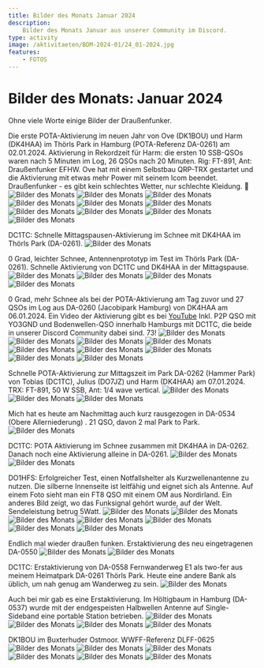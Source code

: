 ```yaml
---
title: Bilder des Monats Januar 2024
description:
    Bilder des Monats Januar aus unserer Community im Discord.
type: activity
image: /aktivitaeten/BDM-2024-01/24_01-2024.jpg
features:
    - FOTOS
---
```


# Bilder des Monats: Januar 2024

Ohne viele Worte einige Bilder der Draußenfunker.

Die erste POTA-Aktivierung im neuen Jahr von Ove (DK1BOU) und Harm (DK4HAA) im Thörls Park in Hamburg (POTA-Referenz DA-0261) am 02.01.2024. Aktivierung in Rekordzeit für Harm: die ersten 10 SSB-QSOs waren nach 5 Minuten im Log, 26 QSOs nach 20 Minuten. Rig: FT-891, Ant: Draußenfunker EFHW. Ove hat mit einem Selbstbau QRP-TRX gestartet und die Aktivierung mit etwas mehr Power mit seinem Icom beendet. Draußenfunker - es gibt kein schlechtes Wetter, nur schlechte Kleidung. 🙂
![Bilder des Monats](/aktivitaeten/BDM-2024-01/00_01-2024.jpg)
![Bilder des Monats](/aktivitaeten/BDM-2024-01/01_01-2024.jpg)
![Bilder des Monats](/aktivitaeten/BDM-2024-01/02_01-2024.jpg)
![Bilder des Monats](/aktivitaeten/BDM-2024-01/03_01-2024.jpg)
![Bilder des Monats](/aktivitaeten/BDM-2024-01/04_01-2024.jpg)
![Bilder des Monats](/aktivitaeten/BDM-2024-01/05_01-2024.jpg)
![Bilder des Monats](/aktivitaeten/BDM-2024-01/06_01-2024.jpg)
![Bilder des Monats](/aktivitaeten/BDM-2024-01/07_01-2024.jpg)
![Bilder des Monats](/aktivitaeten/BDM-2024-01/08_01-2024.jpg)
![Bilder des Monats](/aktivitaeten/BDM-2024-01/09_01-2024.jpg)

DC1TC: Schnelle Mittagspausen-Aktivierung im Schnee mit DK4HAA im Thörls Park (DA-0261).
![Bilder des Monats](/aktivitaeten/BDM-2024-01/10_01-2024.jpg)

0 Grad, leichter Schnee, Antennenprototyp im Test im Thörls Park (DA-0261). Schnelle Aktivierung von DC1TC und DK4HAA in der Mittagspause.
![Bilder des Monats](/aktivitaeten/BDM-2024-01/11_01-2024.jpg)
![Bilder des Monats](/aktivitaeten/BDM-2024-01/12_01-2024.jpg)
![Bilder des Monats](/aktivitaeten/BDM-2024-01/13_01-2024.jpg)
![Bilder des Monats](/aktivitaeten/BDM-2024-01/14_01-2024.jpg)

0 Grad, mehr Schnee als bei der POTA-Aktivierung am Tag zuvor und 27 QSOs im Log aus DA-0260 (Jacobipark Hamburg) von DK4HAA am 06.01.2024. Ein Video der Aktivierung gibt es bei [YouTube](https://www.youtube.com/watch?v=IrrWzt9R7kk) Inkl. P2P QSO mit YO3GND und Bodenwellen-QSO innerhalb Hamburgs mit DC1TC, die beide in unserer Discord Community dabei sind. 73!
![Bilder des Monats](/aktivitaeten/BDM-2024-01/15_01-2024.jpg)
![Bilder des Monats](/aktivitaeten/BDM-2024-01/16_01-2024.jpg)
![Bilder des Monats](/aktivitaeten/BDM-2024-01/17_01-2024.jpg)
![Bilder des Monats](/aktivitaeten/BDM-2024-01/18_01-2024.jpg)
![Bilder des Monats](/aktivitaeten/BDM-2024-01/19_01-2024.jpg)
![Bilder des Monats](/aktivitaeten/BDM-2024-01/20_01-2024.jpg)
![Bilder des Monats](/aktivitaeten/BDM-2024-01/21_01-2024.jpg)
![Bilder des Monats](/aktivitaeten/BDM-2024-01/22_01-2024.jpg)
![Bilder des Monats](/aktivitaeten/BDM-2024-01/23_01-2024.jpg)

Schnelle POTA-Aktivierung zur Mittagszeit im Park DA-0262 (Hammer Park) von Tobias (DC1TC), Julius (DO7JZ) und Harm (DK4HAA) am 07.01.2024. TRX: FT-891, 50 W SSB, Ant: 1/4 wave vertical.
![Bilder des Monats](/aktivitaeten/BDM-2024-01/24_01-2024.jpg)
![Bilder des Monats](/aktivitaeten/BDM-2024-01/25_01-2024.jpg)
![Bilder des Monats](/aktivitaeten/BDM-2024-01/26_01-2024.jpg)

Mich hat es heute am Nachmittag auch kurz rausgezogen in DA-0534 (Obere Allerniederung) . 21 QSO, davon 2 mal Park to Park.
![Bilder des Monats](/aktivitaeten/BDM-2024-01/27_01-2024.jpg)

DC1TC: POTA Aktivierung im Schnee zusammen mit DK4HAA in DA-0262. Danach noch eine Aktivierung alleine in DA-0261.
![Bilder des Monats](/aktivitaeten/BDM-2024-01/28_01-2024.jpg)
![Bilder des Monats](/aktivitaeten/BDM-2024-01/29_01-2024.jpg)

DO1HFS: Erfolgreicher Test, einen Notfallshelter als Kurzwellenantenne zu nutzen. Die silberne Innenseite ist leitfähig und eignet sich als Antenne. Auf einem Foto sieht man ein FT8 QSO mit einem OM aus Nordirland. Ein anderes Bild zeigt, wo das Funksignal gehört wurde, auf der Welt. Sendeleistung betrug 5Watt.
![Bilder des Monats](/aktivitaeten/BDM-2024-01/30_01-2024.jpg)
![Bilder des Monats](/aktivitaeten/BDM-2024-01/31_01-2024.jpg)
![Bilder des Monats](/aktivitaeten/BDM-2024-01/32_01-2024.jpg)
![Bilder des Monats](/aktivitaeten/BDM-2024-01/33_01-2024.jpg)
![Bilder des Monats](/aktivitaeten/BDM-2024-01/34_01-2024.jpg)
![Bilder des Monats](/aktivitaeten/BDM-2024-01/35_01-2024.jpg)
![Bilder des Monats](/aktivitaeten/BDM-2024-01/36_01-2024.jpg)

Endlich mal wieder draußen funken. Erstaktivierung des neu eingetragenen DA-0550
![Bilder des Monats](/aktivitaeten/BDM-2024-01/37_01-2024.jpg)
![Bilder des Monats](/aktivitaeten/BDM-2024-01/38_01-2024.jpg)

DC1TC: Erstaktivierung von DA-0558 Fernwanderweg E1 als two-fer aus meinem Heimatpark DA-0261 Thörls Park. Heute eine andere Bank als üblich, um nah genug am Wanderweg zu sein.
![Bilder des Monats](/aktivitaeten/BDM-2024-01/39_01-2024.jpg)

Auch bei mir gab es eine Erstaktivierung. Im Höltigbaum in Hamburg (DA-0537) wurde mit der endgespeisten Halbwellen Antenne auf Single-Sideband eine portable Station betrieben.
![Bilder des Monats](/aktivitaeten/BDM-2024-01/40_01-2024.jpg)
![Bilder des Monats](/aktivitaeten/BDM-2024-01/41_01-2024.jpg)
![Bilder des Monats](/aktivitaeten/BDM-2024-01/42_01-2024.jpg)
![Bilder des Monats](/aktivitaeten/BDM-2024-01/43_01-2024.jpg)

DK1BOU im Buxterhuder Ostmoor. WWFF-Referenz DLFF-0625
![Bilder des Monats](/aktivitaeten/BDM-2024-01/44_01-2024.jpg)
![Bilder des Monats](/aktivitaeten/BDM-2024-01/45_01-2024.jpg)
![Bilder des Monats](/aktivitaeten/BDM-2024-01/46_01-2024.jpg)
![Bilder des Monats](/aktivitaeten/BDM-2024-01/47_01-2024.jpg)
![Bilder des Monats](/aktivitaeten/BDM-2024-01/48_01-2024.jpg)
![Bilder des Monats](/aktivitaeten/BDM-2024-01/49_01-2024.jpg)

